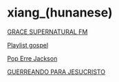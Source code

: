 # xiang_(hunanese)

[GRACE SUPERNATURAL FM](https://stream.zeno.fm/t6ma4kbuhchvv)

[Playlist gospel](https://stream.zeno.fm/3pahmpoieaquv)

[Pop Erre Jackson](https://stream.zeno.fm/rxx6d9fbvv8uv)

[GUERREANDO PARA JESUCRISTO](https://stream.zeno.fm/d8zzdmrzry8uv)

